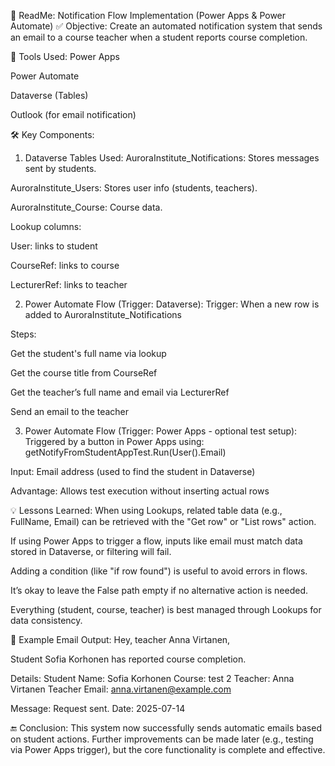 📘 ReadMe: Notification Flow Implementation (Power Apps & Power Automate)
✅ Objective:
Create an automated notification system that sends an email to a course teacher when a student reports course completion.

🧩 Tools Used:
Power Apps

Power Automate

Dataverse (Tables)

Outlook (for email notification)

🛠️ Key Components:
1. Dataverse Tables Used:
AuroraInstitute_Notifications: Stores messages sent by students.

AuroraInstitute_Users: Stores user info (students, teachers).

AuroraInstitute_Course: Course data.

Lookup columns:

User: links to student

CourseRef: links to course

LecturerRef: links to teacher

2. Power Automate Flow (Trigger: Dataverse):
Trigger: When a new row is added to AuroraInstitute_Notifications

Steps:

Get the student's full name via lookup

Get the course title from CourseRef

Get the teacher’s full name and email via LecturerRef

Send an email to the teacher

3. Power Automate Flow (Trigger: Power Apps - optional test setup):
Triggered by a button in Power Apps using:
getNotifyFromStudentAppTest.Run(User().Email)

Input: Email address (used to find the student in Dataverse)

Advantage: Allows test execution without inserting actual rows

💡 Lessons Learned:
When using Lookups, related table data (e.g., FullName, Email) can be retrieved with the "Get row" or "List rows" action.

If using Power Apps to trigger a flow, inputs like email must match data stored in Dataverse, or filtering will fail.

Adding a condition (like "if row found") is useful to avoid errors in flows.

It’s okay to leave the False path empty if no alternative action is needed.

Everything (student, course, teacher) is best managed through Lookups for data consistency.

📝 Example Email Output:
Hey, teacher Anna Virtanen,

Student Sofia Korhonen has reported course completion.

Details:
Student Name: Sofia Korhonen
Course: test 2
Teacher: Anna Virtanen
Teacher Email: anna.virtanen@example.com

Message: Request sent.
Date: 2025-07-14

🔚 Conclusion:
This system now successfully sends automatic emails based on student actions. Further improvements can be made later (e.g., testing via Power Apps trigger), but the core functionality is complete and effective.

